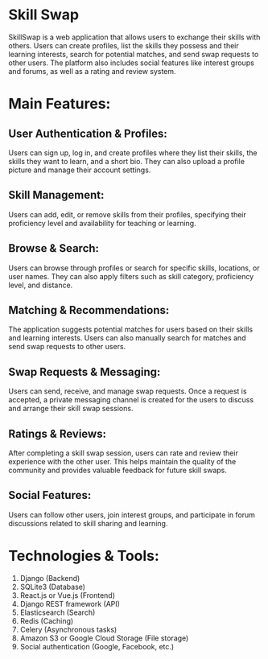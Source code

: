 # Skill Swap
 SkillSwap is a web application that allows users to exchange their skills with others. Users can create profiles, list the skills they possess and their learning interests, search for potential matches, and send swap requests to other users. The platform also includes social features like interest groups and forums, as well as a rating and review system.
# Main Features:

## User Authentication & Profiles: 
Users can sign up, log in, and create profiles where they list their skills, the skills they want to learn, and a short bio. They can also upload a profile picture and manage their account settings.

## Skill Management: 
Users can add, edit, or remove skills from their profiles, specifying their proficiency level and availability for teaching or learning.

## Browse & Search: 
Users can browse through profiles or search for specific skills, locations, or user names. They can also apply filters such as skill category, proficiency level, and distance.

## Matching & Recommendations: 
The application suggests potential matches for users based on their skills and learning interests. Users can also manually search for matches and send swap requests to other users.

## Swap Requests & Messaging: 
Users can send, receive, and manage swap requests. Once a request is accepted, a private messaging channel is created for the users to discuss and arrange their skill swap sessions.

## Ratings & Reviews: 
After completing a skill swap session, users can rate and review their experience with the other user. This helps maintain the quality of the community and provides valuable feedback for future skill swaps.

## Social Features: 
Users can follow other users, join interest groups, and participate in forum discussions related to skill sharing and learning.

# Technologies & Tools:

1. Django (Backend)
2. SQLite3 (Database)
3. React.js or Vue.js (Frontend)
4. Django REST framework (API)
5. Elasticsearch (Search)
6. Redis (Caching)
7. Celery (Asynchronous tasks)
8. Amazon S3 or Google Cloud Storage (File storage)
9. Social authentication (Google, Facebook, etc.)